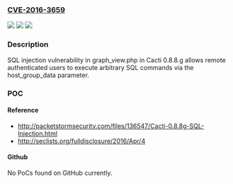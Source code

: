 ### [CVE-2016-3659](https://cve.mitre.org/cgi-bin/cvename.cgi?name=CVE-2016-3659)
![](https://img.shields.io/static/v1?label=Product&message=n%2Fa&color=blue)
![](https://img.shields.io/static/v1?label=Version&message=n%2Fa&color=blue)
![](https://img.shields.io/static/v1?label=Vulnerability&message=n%2Fa&color=brighgreen)

### Description

SQL injection vulnerability in graph_view.php in Cacti 0.8.8.g allows remote authenticated users to execute arbitrary SQL commands via the host_group_data parameter.

### POC

#### Reference
- http://packetstormsecurity.com/files/136547/Cacti-0.8.8g-SQL-Injection.html
- http://seclists.org/fulldisclosure/2016/Apr/4

#### Github
No PoCs found on GitHub currently.

